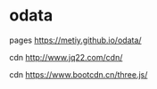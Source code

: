# odata

pages https://metiy.github.io/odata/

cdn http://www.jq22.com/cdn/

cdn  https://www.bootcdn.cn/three.js/
